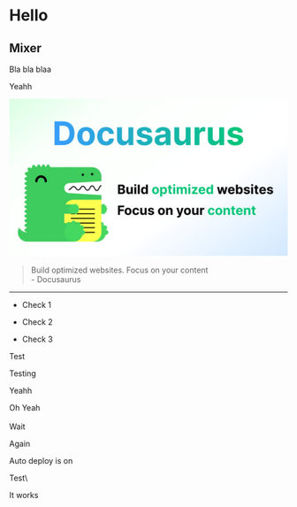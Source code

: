 # Hello

## Mixer

Bla bla blaa

Yeahh

![](/img/docusaurus-social-card.jpg)

> Build optimized websites. Focus on your content\
> \- Docusaurus

***

- Check 1

- Check 2

- Check 3

Test

Testing

Yeahh

Oh Yeah\
\
Wait

Again

Auto deploy is on

Test\


It works
